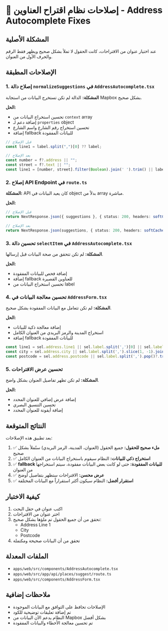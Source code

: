 # 🔧 إصلاحات نظام اقتراح العناوين - Address Autocomplete Fixes

## المشكلة الأصلية
عند اختيار عنوان من الاقتراحات، كانت الحقول لا تملأ بشكل صحيح ويظهر فقط الرقم والحرف الأول من العنوان.

## الإصلاحات المطبقة

### 1. إصلاح دالة `normalizeSuggestions` في `AddressAutocomplete.tsx`

**المشكلة:** الدالة لم تكن تستخرج البيانات من استجابة Mapbox بشكل صحيح.

**الحل:**
- تحسين استخراج البيانات من `context` array
- إضافة دعم لـ `properties` object
- تحسين استخراج رقم الشارع واسم الشارع
- إضافة fallback للبيانات المفقودة

```typescript
// قبل الإصلاح
const line1 = label.split(",")[0] ?? label;

// بعد الإصلاح
const number = f?.address || "";
const street = f?.text || "";
const line1 = [number, street].filter(Boolean).join(' ').trim() || label.split(",")[0] || label;
```

### 2. إصلاح API Endpoint في `route.ts`

**المشكلة:** API كان يعيد البيانات في object بدلاً من array مباشرة.

**الحل:**
```typescript
// قبل الإصلاح
return NextResponse.json({ suggestions }, { status: 200, headers: softCache() });

// بعد الإصلاح
return NextResponse.json(suggestions, { status: 200, headers: softCache() });
```

### 3. تحسين دالة `selectItem` في `AddressAutocomplete.tsx`

**المشكلة:** لم تكن تتحقق من صحة البيانات قبل إرسالها.

**الحل:**
- إضافة فحص للبيانات المفقودة
- إضافة fallback للعناوين القصيرة
- تحسين استخراج البيانات من label

### 4. تحسين معالجة البيانات في `AddressForm.tsx`

**المشكلة:** لم تكن تتعامل مع البيانات المفقودة بشكل صحيح.

**الحل:**
- إضافة معالجة ذكية للبيانات
- استخراج المدينة والرمز البريدي من العنوان الكامل
- إضافة fallback للبيانات المفقودة

```typescript
const line1 = sel.address.line1 || sel.label.split(',')[0] || sel.label;
const city = sel.address.city || sel.label.split(',').slice(1, -1).join(',').trim() || "";
const postcode = sel.address.postcode || sel.label.split(',').pop()?.trim() || "";
```

### 5. تحسين عرض الاقتراحات

**المشكلة:** لم تكن تظهر تفاصيل العنوان بشكل واضح.

**الحل:**
- إضافة عرض إضافي للعنوان المحدد
- تحسين التنسيق البصري
- إضافة أيقونة للعنوان المحدد

## النتائج المتوقعة

بعد تطبيق هذه الإصلاحات:

1. ✅ **ملء صحيح للحقول:** جميع الحقول (العنوان، المدينة، الرمز البريدي) ستُملأ بشكل صحيح
2. ✅ **استخراج ذكي للبيانات:** النظام سيقوم باستخراج البيانات من العنوان الكامل
3. ✅ **fallback للبيانات المفقودة:** حتى لو كانت بعض البيانات مفقودة، سيتم استخراجها من العنوان
4. ✅ **عرض محسن:** الاقتراحات ستظهر بتفاصيل أوضح
5. ✅ **استقرار أفضل:** النظام سيكون أكثر استقراراً مع البيانات المختلفة

## كيفية الاختبار

1. اكتب عنوان في حقل البحث
2. اختر عنوان من الاقتراحات
3. تحقق من أن جميع الحقول تم ملؤها بشكل صحيح:
   - Address Line 1
   - City
   - Postcode
4. تحقق من أن البيانات صحيحة ومكتملة

## الملفات المعدلة

- `apps/web/src/components/AddressAutocomplete.tsx`
- `apps/web/src/app/api/places/suggest/route.ts`
- `apps/web/src/components/AddressForm.tsx`

## ملاحظات إضافية

- الإصلاحات تحافظ على التوافق مع البيانات الموجودة
- تم إضافة تعليقات توضيحية للكود
- النظام يدعم الآن البيانات من Mapbox بشكل أفضل
- تم تحسين معالجة الأخطاء والبيانات المفقودة
